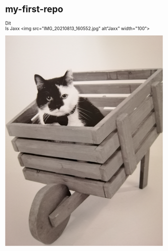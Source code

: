 # my-first-repo

Dit
<br>
Is
Jaxx
<img src="IMG_20210813_160552.jpg" alt"Jaxx" width="100">

![Jaxx](IMG_20210813_160552.jpg)
